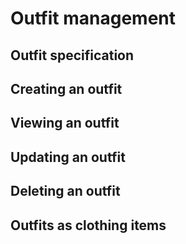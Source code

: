 # Outfit management

## Outfit specification

## Creating an outfit

## Viewing an outfit

## Updating an outfit

## Deleting an outfit

## Outfits as clothing items

